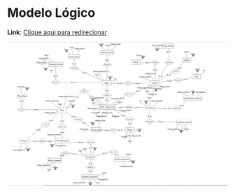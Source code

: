 # Modelo Lógico

**Link**: [Clique aqui para redirecionar](https://app.brmodeloweb.com/#!/publicview/689a8e0f735f9dbbb66234b2)

![Imagem do lógico](logico.png)
